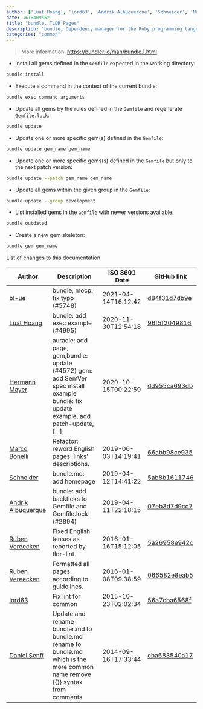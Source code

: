 ```yaml
---
author: ['Luat Hoang', 'lord63', 'Andrik Albuquerque', 'Schneider', 'Marco Bonelli', 'Ruben Vereecken', 'Daniel Senff', 'Hermann Mayer', 'bl-ue']
date: 1618409562
title: "bundle, TLDR Pages"
description: "bundle, Dependency manager for the Ruby programming language."
categories: "common"
---
```

> More information: <https://bundler.io/man/bundle.1.html>.

- Install all gems defined in the `Gemfile` expected in the working directory:

```bash
bundle install
```

- Execute a command in the context of the current bundle:

```bash
bundle exec command arguments
```

- Update all gems by the rules defined in the `Gemfile` and regenerate `Gemfile.lock`:

```bash
bundle update
```

- Update one or more specific gem(s) defined in the `Gemfile`:

```bash
bundle update gem_name gem_name
```

- Update one or more specific gems(s) defined in the `Gemfile` but only to the next patch version:

```bash
bundle update --patch gem_name gem_name
```

- Update all gems within the given group in the `Gemfile`:

```bash
bundle update --group development
```

- List installed gems in the `Gemfile` with newer versions available:

```bash
bundle outdated
```

- Create a new gem skeleton:

```bash
bundle gem gem_name
```
List of changes to this documentation


Author | Description | ISO 8601 Date | GitHub link
------|-----|-----|-----
[bl-ue](mailto:54780737+bl-ue@users.noreply.github.com) | bundle, mocp: fix typo (#5748) | 2021-04-14T16:12:42 | [d84f31d7db9e](https://github.com/tldr-pages/tldr/commit/d84f31d7db9e5f3131a822bcfc665e4af126d05c)
[Luat Hoang](mailto:luat.hoangn@gmail.com) | bundle: add exec example (#4995) | 2020-11-30T12:54:18 | [96f5f2049816](https://github.com/tldr-pages/tldr/commit/96f5f2049816dbea98e89beaf92d0873f2a49a51)
[Hermann Mayer](mailto:hermann.mayer92@gmail.com) | auracle: add page, gem,bundle: update (#4572) gem: add SemVer spec install example bundle: fix update example, add patch-update, [...] | 2020-10-15T00:22:59 | [dd955ca693db](https://github.com/tldr-pages/tldr/commit/dd955ca693dbdc34c25f2541065a554ae43227b6)
[Marco Bonelli](mailto:marco@mebeim.net) | Refactor: reword English pages' links' descriptions. | 2019-06-03T14:19:41 | [66abb98ce935](https://github.com/tldr-pages/tldr/commit/66abb98ce935c0f4516bf30c4d6da72180d5a3ab)
[Schneider](mailto:lucas.schneider@sap.com) | bundle.md: add homepage | 2019-04-12T14:41:22 | [5ab8b1611746](https://github.com/tldr-pages/tldr/commit/5ab8b161174640f65836b1df9d1fe6af756bbb90)
[Andrik Albuquerque](mailto:andrik.albuquerque@gmail.com) | bundle: add backticks to Gemfile and Gemfile.lock (#2894) | 2019-04-11T22:18:15 | [07eb3d7d9cc7](https://github.com/tldr-pages/tldr/commit/07eb3d7d9cc72dc5d398ee67cd79ca6efa38777a)
[Ruben Vereecken](mailto:rubenvereecken@gmail.com) | Fixed English tenses as reported by tldr-lint | 2016-01-16T15:12:05 | [5a26958e942c](https://github.com/tldr-pages/tldr/commit/5a26958e942c16ccf9eb1a58bfe4e410b1707e64)
[Ruben Vereecken](mailto:rubenvereecken@gmail.com) | Formatted all pages according to guidelines. | 2016-01-08T09:38:59 | [066582e8eab5](https://github.com/tldr-pages/tldr/commit/066582e8eab57bce9861cc8d379e158d61f1cc95)
[lord63](mailto:lord63.j@gmail.com) | Fix lint for common | 2015-10-23T02:02:34 | [56a7cba6568f](https://github.com/tldr-pages/tldr/commit/56a7cba6568fcdaaeca2ddf0b80341cfc7de6285)
[Daniel Senff](mailto:mail@danielsenff.de) | Update and rename bundler.md to bundle.md rename to bundle.md which is the more common name remove {{}} syntax from comments | 2014-09-16T17:33:44 | [cba683540a17](https://github.com/tldr-pages/tldr/commit/cba683540a17a23eb26f7cdf82c09e765e4629bd)

